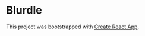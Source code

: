 # Blurdle

This project was bootstrapped with [Create React App](https://github.com/facebook/create-react-app).